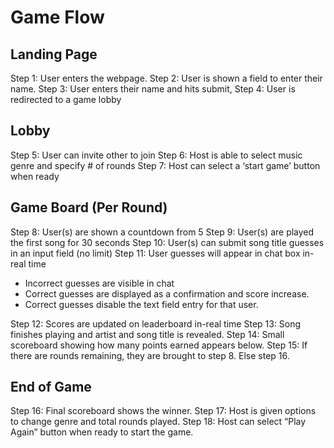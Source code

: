 # Game Flow

## Landing Page

Step 1: User enters the webpage.
Step 2: User is shown a field to enter their name.
Step 3: User enters their name and hits submit,
Step 4: User is redirected to a game lobby

## Lobby

Step 5: User can invite other to join
Step 6: Host is able to select music genre and specify # of rounds
Step 7: Host can select a ‘start game’ button when ready

## Game Board (Per Round)

Step 8: User(s) are shown a countdown from 5
Step 9: User(s) are played the first song for 30 seconds
Step 10: User(s) can submit song title guesses in an input field (no limit)
Step 11: User guesses will appear in chat box in-real time

- Incorrect guesses are visible in chat
- Correct guesses are displayed as a confirmation and score increase.
- Correct guesses disable the text field entry for that user.

Step 12: Scores are updated on leaderboard in-real time
Step 13: Song finishes playing and artist and song title is revealed.
Step 14: Small scoreboard showing how many points earned appears below.
Step 15: If there are rounds remaining, they are brought to step 8. Else step 16.

## End of Game

Step 16: Final scoreboard shows the winner.
Step 17: Host is given options to change genre and total rounds played.
Step 18: Host can select “Play Again” button when ready to start the game.
